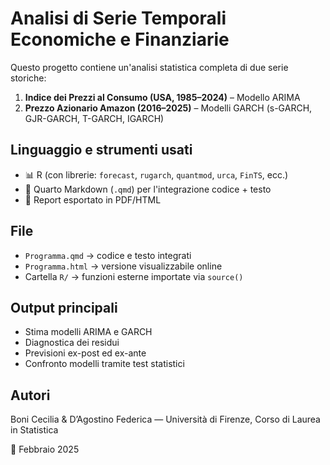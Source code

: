 # Analisi di Serie Temporali Economiche e Finanziarie

Questo progetto contiene un'analisi statistica completa di due serie storiche:

1. **Indice dei Prezzi al Consumo (USA, 1985–2024)** – Modello ARIMA
2. **Prezzo Azionario Amazon (2016–2025)** – Modelli GARCH (s-GARCH, GJR-GARCH, T-GARCH, IGARCH)

## Linguaggio e strumenti usati
- 📊 R (con librerie: `forecast`, `rugarch`, `quantmod`, `urca`, `FinTS`, ecc.)
- 📄 Quarto Markdown (`.qmd`) per l'integrazione codice + testo
- 📁 Report esportato in PDF/HTML

## File
- `Programma.qmd` → codice e testo integrati
- `Programma.html` → versione visualizzabile online
- Cartella `R/` → funzioni esterne importate via `source()`

## Output principali
- Stima modelli ARIMA e GARCH
- Diagnostica dei residui
- Previsioni ex-post ed ex-ante
- Confronto modelli tramite test statistici

## Autori
Boni Cecilia & D’Agostino Federica — Università di Firenze, Corso di Laurea in Statistica

📅 Febbraio 2025

